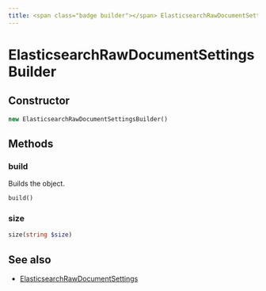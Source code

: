 ```yaml
---
title: <span class="badge builder"></span> ElasticsearchRawDocumentSettingsBuilder
---
```

# <span class="badge builder"></span> ElasticsearchRawDocumentSettingsBuilder

## Constructor

```php
new ElasticsearchRawDocumentSettingsBuilder()
```
## Methods

### <span class="badge object-method"></span> build

Builds the object.

```php
build()
```

### <span class="badge object-method"></span> size

```php
size(string $size)
```

## See also

 * <span class="badge object-type-class"></span> [ElasticsearchRawDocumentSettings](./object-ElasticsearchRawDocumentSettings.md)
